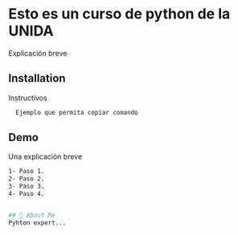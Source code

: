 
# Esto es un curso de python de la UNIDA

Explicación breve


## Installation

Instructivos

```bash
  Ejemplo que permita copiar comando
```
    
## Demo

Una explicación breve 

```bash
1- Paso 1.
2- Paso 2.
3- Paso 3.
4- Paso 4.


## 🚀 About Me
Pyhton expert...
